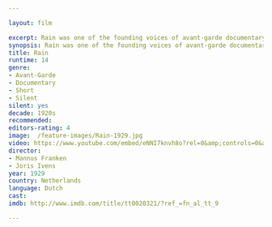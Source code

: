 ```yaml
---

layout: film

excerpt: Rain was one of the founding voices of avant-garde documentary, and perhaps the fullest realization of the filmic tradition of City Symphony. 
synopsis: Rain was one of the founding voices of avant-garde documentary, and perhaps the fullest realization of the filmic tradition of City Symphony. 
title: Rain
runtime: 14
genre: 
- Avant-Garde
- Documentary
- Short
- Silent
silent: yes
decade: 1920s
recommended: 
editors-rating: 4
image:  /feature-images/Rain-1929.jpg
video: https://www.youtube.com/embed/eNNI7knvh8o?rel=0&amp;controls=0&amp;showinfo=0
director: 
- Mannus Franken
- Joris Ivens
year: 1929
country: Netherlands
language: Dutch 
cast:
imdb: http://www.imdb.com/title/tt0020321/?ref_=fn_al_tt_9

---
```

